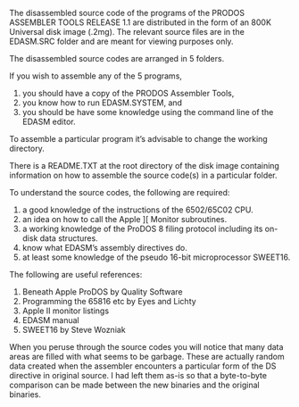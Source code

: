 The disassembled source code of the programs of the PRODOS ASSEMBLER TOOLS RELEASE 1.1 are
distributed in the form of an 800K Universal disk image (.2mg). The relevant source files are in the EDASM.SRC folder and are meant for viewing purposes only.

The disassembled source codes are arranged in 5 folders.

If you wish to assemble any of the 5 programs,
1) you should have a copy of the PRODOS Assembler Tools,
2) you know how to run EDASM.SYSTEM, and
3) you should be have some knowledge using the command line of the EDASM editor.

To assemble a particular program  it’s advisable to change the working directory.

There is a README.TXT at the root directory of the disk image containing information on how to assemble the source code(s) in a particular folder.

To understand the source codes, the following are required:

1) a good knowledge of the instructions of the 6502/65C02 CPU.
2) an idea on how to call the Apple ][ Monitor subroutines.
3) a working knowledge of the ProDOS 8 filing protocol including its on-disk data structures.
4) know what EDASM’s assembly directives do.
5) at least some knowledge of the pseudo 16-bit microprocessor SWEET16.

The following are useful references:

1) Beneath Apple ProDOS by Quality Software
2) Programming the 65816 etc by Eyes and Lichty
3) Apple II monitor listings
4) EDASM manual
5) SWEET16 by Steve Wozniak

When you peruse through the source codes you will notice that many data areas are filled with what seems to be garbage. These are actually random data created when the assembler encounters a particular form of the DS directive in original source. I had left them as-is so that a byte-to-byte comparison can be made between the new binaries and the original binaries.
